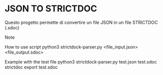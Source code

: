 # JSON TO STRICTDOC

Questo progetto permette di convertire un file JSON in un file STRICTDOC (.sdoc)

> [!NOTE]
> How to use script
> python3 strictdock-parser.py <file_input.json> <file_output.sdoc>
>
> Example with the test file
> python3 strictdock-parser.py test.json test.sdoc
> strictdoc export test.sdoc